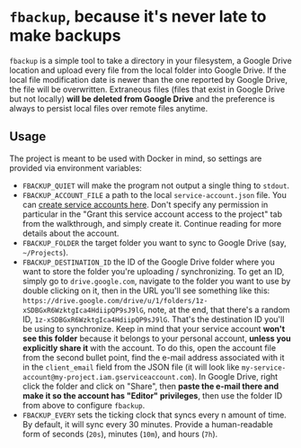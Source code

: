 # `fbackup`, because it's never late to make backups

`fbackup` is a simple tool to take a directory in your filesystem, a Google Drive location and upload every file from the local folder into Google Drive. If the local file modification date is newer than the one reported by Google Drive, the file will be overwritten. Extraneous files (files that exist in Google Drive but not locally) **will be deleted from Google Drive** and the preference is always to persist local files over remote files anytime.

## Usage

The project is meant to be used with Docker in mind, so settings are provided via environment variables:

* `FBACKUP_QUIET` will make the program not output a single thing to `stdout`.
* `FBACKUP_ACCOUNT_FILE` a path to the local `service-account.json` file. You can [create service accounts here](https://console.cloud.google.com/iam-admin/serviceaccounts). Don't specify any permission in particular in the "Grant this service account access to the project" tab from the walkthrough, and simply create it. Continue reading for more details about the account.
* `FBACKUP_FOLDER` the target folder you want to sync to Google Drive (say, `~/Projects`).
* `FBACKUP_DESTINATION_ID` the ID of the Google Drive folder where you want to store the folder you're uploading / synchronizing. To get an ID, simply go to `drive.google.com`, navigate to the folder you want to use by double clicking on it, then in the URL you'll see something like this: `https://drive.google.com/drive/u/1/folders/1z-xSDBGxR6WzktgIca4HdiipQP9sJ9lG`, note, at the end, that there's a random ID, `1z-xSDBGxR6WzktgIca4HdiipQP9sJ9lG`. That's the destination ID you'll be using to synchronize. Keep in mind that your service account **won't see this folder** because it belongs to your personal account, **unless you explicitly share it** with the account. To do this, open the account file from the second bullet point, find the e-mail address associated with it in the `client_email` field from the JSON file (it will look like `my-service-account@my-project.iam.gserviceaccount.com`). In Google Drive, right click the folder and click on "Share", then **paste the e-mail there and make it so the account has "Editor" privileges**, then use the folder ID from above to configure `fbackup`.
* `FBACKUP_EVERY` sets the ticking clock that syncs every n amount of time. By default, it will sync every 30 minutes. Provide a human-readable form of seconds (`20s`), minutes (`10m`), and hours (`7h`).